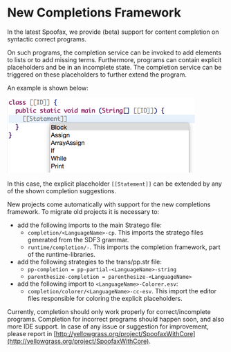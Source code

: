 # New Completions Framework

In the latest Spoofax, we provide (beta) support for content completion on syntactic correct programs. 

On such programs, the completion service can be invoked to add elements to lists or to add missing terms. Furthermore, programs can contain explicit placeholders and be in an incomplete state. The completion service can be triggered on these placeholders to further extend the program.

An example is shown below:

![Completion for Statement](completion_statement.png)

In this case, the explicit placeholder `[[Statement]]` can be extended by any of the shown completion suggestions.

New projects come automatically with support for the new completions framework.
To migrate old projects it is necessary to:

- add the following imports to the main Stratego file:
	-  `completion/<LanguageName>-cp`. This imports the stratego files generated from the SDF3 grammar.
	- `runtime/completion/-`. This imports the completion framework, part of the runtime-libraries.
- add the following strategies to the trans/pp.str file: 
	- `pp-completion = pp-partial-<LanguageName>-string`
	- `parenthesize-completion = parenthesize-<LanguageName>`
- add the following import to `<LanguageName>-Colorer.esv`:
    - `completion/colorer/<LanguageName>-cc-esv`. This import the editor files responsible for coloring the explicit placeholders.

Currently, completion should only work properly for correct/incomplete programs. Completion for incorrect programs should happen soon, and also more IDE support. In case of any issue or suggestion for improvement, please report in [http://yellowgrass.org/project/SpoofaxWithCore](http://yellowgrass.org/project/SpoofaxWithCore).